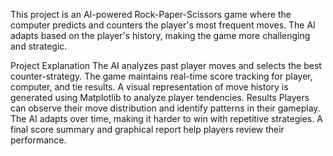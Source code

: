 This project is an AI-powered Rock-Paper-Scissors game where the computer predicts and counters the player's most frequent moves. The AI adapts based on the player's history, making the game more challenging and strategic.

Project Explanation
The AI analyzes past player moves and selects the best counter-strategy.
The game maintains real-time score tracking for player, computer, and tie results.
A visual representation of move history is generated using Matplotlib to analyze player tendencies.
Results
Players can observe their move distribution and identify patterns in their gameplay.
The AI adapts over time, making it harder to win with repetitive strategies.
A final score summary and graphical report help players review their performance.
